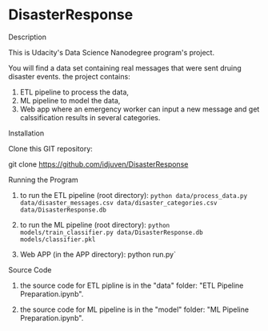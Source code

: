 # DisasterResponse

Description

This is Udacity's Data Science Nanodegree program's project.

You will find a data set containing real messages that were sent druing disaster events. 
the project contains:
1. ETL pipeline to process the data,
2. ML pipeline to model the data,
3. Web app where an emergency worker can input a new message and get calssification results in several categories.


Installation

Clone this GIT repository:

git clone https://github.com/idjuven/DisasterResponse

Running the Program

1. to run the ETL pipeline (root directory): `python data/process_data.py data/disaster_messages.csv data/disaster_categories.csv data/DisasterResponse.db`

2. to run the ML pipeline (root directory):  `python models/train_classifier.py data/DisasterResponse.db models/classifier.pkl`

3. Web APP (in the APP directory): python run.py`

Source Code

1. the source code for ETL pipline is in the "data" folder: "ETL Pipeline Preparation.ipynb".

2. the source code for ML pipeline is in the "model" folder: "ML Pipeline Preparation.ipynb".



